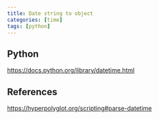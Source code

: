 ```yaml
---
title: Date string to object
categories: [time]
tags: [python]
---
```


## Python

<https://docs.python.org/library/datetime.html>

## References

<https://hyperpolyglot.org/scripting#parse-datetime>
